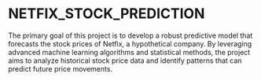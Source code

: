 # NETFIX_STOCK_PREDICTION
The primary goal of this project is to develop a robust predictive model that forecasts the stock prices of Netfix, a hypothetical company. By leveraging advanced machine learning algorithms and statistical methods, the project aims to analyze historical stock price data and identify patterns that can predict future price movements.
